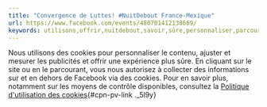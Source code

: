 ```yaml
---
title: "Convergence de Luttes! #NuitDebout France-Mexique"
url: https://www.facebook.com/events/480701412138669/
keywords: utilisons,offrir,nuitdebout,savoir,sûre,personnaliser,parcourant,convergence,cookies,luttes,francemexique,publicités,site,politique
---
```

Nous utilisons des cookies pour personnaliser le contenu, ajuster et mesurer les publicités et offrir une expérience plus sûre. En cliquant sur le site ou en le parcourant, vous nous autorisez à collecter des informations sur et en dehors de Facebook via des cookies. Pour en savoir plus, notamment sur les moyens de contrôle disponibles, consultez la [Politique d'utilisation des cookies](https://www.facebook.com/policies/cookies/){#cpn-pv-link ._5l9y}
